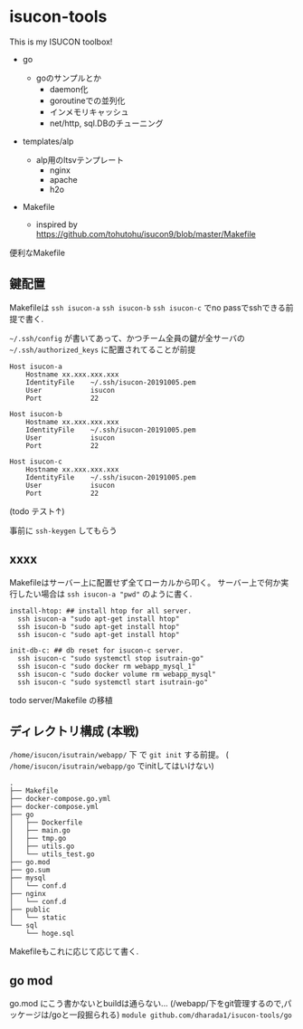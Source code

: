 # isucon-tools

This is my ISUCON toolbox!

- go
  - goのサンプルとか
    - daemon化
    - goroutineでの並列化
    - インメモリキャッシュ
    - net/http, sql.DBのチューニング

- templates/alp
  - alp用のltsvテンプレート
    - nginx
    - apache
    - h2o

- Makefile
  -  inspired by https://github.com/tohutohu/isucon9/blob/master/Makefile


便利なMakefile

## 鍵配置

Makefileは `ssh isucon-a` `ssh isucon-b` `ssh isucon-c` でno passでsshできる前提で書く.

`~/.ssh/config` が書いてあって、かつチーム全員の鍵が全サーバの `~/.ssh/authorized_keys` に配置されてることが前提

```
Host isucon-a
    Hostname xx.xxx.xxx.xxx
    IdentityFile    ~/.ssh/isucon-20191005.pem
    User            isucon
    Port            22

Host isucon-b
    Hostname xx.xxx.xxx.xxx
    IdentityFile    ~/.ssh/isucon-20191005.pem
    User            isucon
    Port            22

Host isucon-c
    Hostname xx.xxx.xxx.xxx
    IdentityFile    ~/.ssh/isucon-20191005.pem
    User            isucon
    Port            22
```

(todo テスト↑)

事前に `ssh-keygen` してもらう

## xxxx

Makefileはサーバー上に配置せず全てローカルから叩く。
サーバー上で何か実行したい場合は `ssh isucon-a "pwd"` のように書く.

```
install-htop: ## install htop for all server.
  ssh isucon-a "sudo apt-get install htop"
  ssh isucon-b "sudo apt-get install htop"
  ssh isucon-c "sudo apt-get install htop"

init-db-c: ## db reset for isucon-c server.
  ssh isucon-c "sudo systemctl stop isutrain-go"
  ssh isucon-c "sudo docker rm webapp_mysql_1"
  ssh isucon-c "sudo docker volume rm webapp_mysql"
  ssh isucon-c "sudo systemctl start isutrain-go"
```


todo server/Makefile の移植

## ディレクトリ構成 (本戦)

`/home/isucon/isutrain/webapp/` 下 で `git init` する前提。 ( `/home/isucon/isutrain/webapp/go` でinitしてはいけない)

```
.
├── Makefile
├── docker-compose.go.yml
├── docker-compose.yml
├── go
│   ├── Dockerfile
│   ├── main.go
│   ├── tmp.go
│   ├── utils.go
│   └── utils_test.go
├── go.mod
├── go.sum
├── mysql
│   └── conf.d
├── nginx
│   └── conf.d
├── public
│   └── static
└── sql
    └── hoge.sql
```

Makefileもこれに応じて応じて書く.

## go mod

go.mod にこう書かないとbuildは通らない...
(/webapp/下をgit管理するので,パッケージは/goと一段掘られる)
`module github.com/dharada1/isucon-tools/go`

